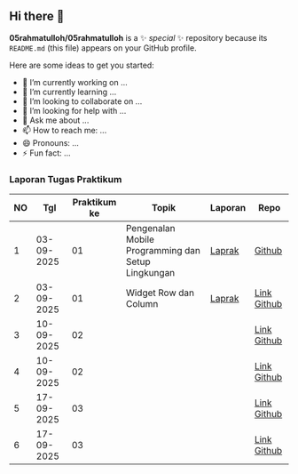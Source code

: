 ## Hi there 👋


**05rahmatulloh/05rahmatulloh** is a ✨ _special_ ✨ repository because its `README.md` (this file) appears on your GitHub profile.

Here are some ideas to get you started:

- 🔭 I’m currently working on ...
- 🌱 I’m currently learning ...
- 👯 I’m looking to collaborate on ...
- 🤔 I’m looking for help with ...
- 💬 Ask me about ...
- 📫 How to reach me: ...
- 😄 Pronouns: ...
- ⚡ Fun fact: ...
### Laporan Tugas Praktikum

| NO | Tgl       | Praktikum ke | Topik                                           | Laporan | Repo |
|----|-----------|--------------|-------------------------------------------------|---------|------|
| 1  | 03-09-2025 | 01           | Pengenalan Mobile Programming dan Setup Lingkungan |    [Laprak](https://drive.google.com/file/d/1UcEfyTKExmufJu0IhxjVCN1XU9bXd7gt/view?usp=drive_link)  |[Github](https://github.com/05rahmatulloh/Laprak) |
| 2  | 03-09-2025 | 01           | Widget Row dan Column |    [Laprak](https://drive.google.com/file/d/1epdUmJsxSEEk4wTG-XuqF-pyo51BYROr/view?usp=drive_link) |    [Link Github](https://github.com/05rahmatulloh/Laprak/tree/laprak2) |
| 3 | 10-09-2025 | 02             |                       |    |    [Link Github](https://github.com/05rahmatulloh/Laprak/tree/modul4) |
| 4 | 10-09-2025 | 02           |                     |     |    [Link Github](https://github.com/05rahmatulloh/Laprak/tree/modul4) |
| 5 | 17-09-2025 | 03             |                       |    |    [Link Github](https://github.com/05rahmatulloh/Laprak/tree/modul4) |
| 6 | 17-09-2025 | 03           |                     |     |    [Link Github](https://github.com/05rahmatulloh/Laprak/tree/modul4) |

